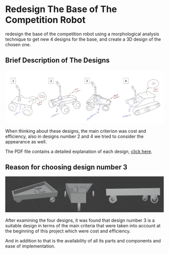# Redesign The Base of The Competition Robot


redesign the base of the competition robot using a morphological analysis technique to get new 4 designs for the base, and create a 3D design of the chosen one.


## Brief Description of The Designs


![designs](https://github.com/AlolyanRoaa/RedesignTheBase/blob/main/images/designs.PNG)


When thinking about these designs, the main criterion was cost and efficiency, also in designs number 2 and 4 we tried to consider the appearance as well.


The PDF file contains a detailed explanation of each design, [click here](https://github.com/AlolyanRoaa/RedesignTheBase/blob/main/Redesign%20The%20Base.pdf).


## Reason for choosing design number 3


![design%233](https://github.com/AlolyanRoaa/RedesignTheBase/blob/main/images/design%233.PNG)


After examining the four designs, it was found that design number 3 is a suitable design in terms of the main criteria
that were taken into account at the beginning of this project which were cost and efficiency. 


And in addition to that is the availability of all its parts and components and ease of implementation.

